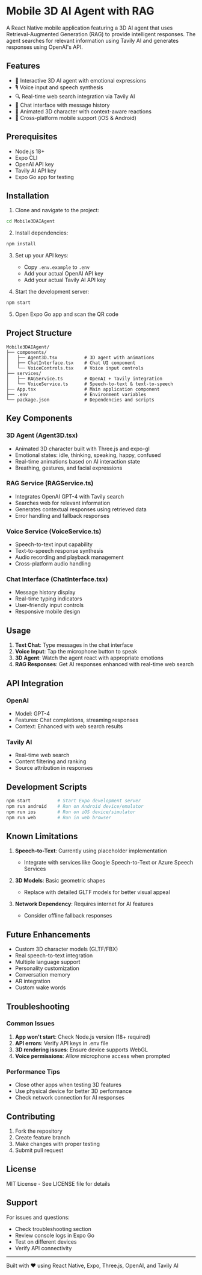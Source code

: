 # Mobile 3D AI Agent with RAG

A React Native mobile application featuring a 3D AI agent that uses Retrieval-Augmented Generation (RAG) to provide intelligent responses. The agent searches for relevant information using Tavily AI and generates responses using OpenAI's API.

## Features

- 🤖 Interactive 3D AI agent with emotional expressions
- 🎙️ Voice input and speech synthesis
- 🔍 Real-time web search integration via Tavily AI
- 💬 Chat interface with message history
- 🎨 Animated 3D character with context-aware reactions
- 📱 Cross-platform mobile support (iOS & Android)

## Prerequisites

- Node.js 18+
- Expo CLI
- OpenAI API key
- Tavily AI API key
- Expo Go app for testing

## Installation

1. Clone and navigate to the project:
```bash
cd Mobile3DAIAgent
```

2. Install dependencies:
```bash
npm install
```

3. Set up your API keys:
   - Copy `.env.example` to `.env`
   - Add your actual OpenAI API key
   - Add your actual Tavily AI API key

4. Start the development server:
```bash
npm start
```

5. Open Expo Go app and scan the QR code

## Project Structure

```
Mobile3DAIAgent/
├── components/
│   ├── Agent3D.tsx          # 3D agent with animations
│   ├── ChatInterface.tsx    # Chat UI component
│   └── VoiceControls.tsx    # Voice input controls
├── services/
│   ├── RAGService.ts        # OpenAI + Tavily integration
│   └── VoiceService.ts      # Speech-to-text & text-to-speech
├── App.tsx                  # Main application component
├── .env                     # Environment variables
└── package.json             # Dependencies and scripts
```

## Key Components

### 3D Agent (Agent3D.tsx)
- Animated 3D character built with Three.js and expo-gl
- Emotional states: idle, thinking, speaking, happy, confused
- Real-time animations based on AI interaction state
- Breathing, gestures, and facial expressions

### RAG Service (RAGService.ts)
- Integrates OpenAI GPT-4 with Tavily search
- Searches web for relevant information
- Generates contextual responses using retrieved data
- Error handling and fallback responses

### Voice Service (VoiceService.ts)
- Speech-to-text input capability
- Text-to-speech response synthesis
- Audio recording and playback management
- Cross-platform audio handling

### Chat Interface (ChatInterface.tsx)
- Message history display
- Real-time typing indicators
- User-friendly input controls
- Responsive mobile design

## Usage

1. **Text Chat**: Type messages in the chat interface
2. **Voice Input**: Tap the microphone button to speak
3. **3D Agent**: Watch the agent react with appropriate emotions
4. **RAG Responses**: Get AI responses enhanced with real-time web search

## API Integration

### OpenAI
- Model: GPT-4
- Features: Chat completions, streaming responses
- Context: Enhanced with web search results

### Tavily AI
- Real-time web search
- Content filtering and ranking
- Source attribution in responses

## Development Scripts

```bash
npm start          # Start Expo development server
npm run android    # Run on Android device/emulator
npm run ios        # Run on iOS device/simulator
npm run web        # Run in web browser
```

## Known Limitations

1. **Speech-to-Text**: Currently using placeholder implementation
   - Integrate with services like Google Speech-to-Text or Azure Speech Services

2. **3D Models**: Basic geometric shapes
   - Replace with detailed GLTF models for better visual appeal

3. **Network Dependency**: Requires internet for AI features
   - Consider offline fallback responses

## Future Enhancements

- Custom 3D character models (GLTF/FBX)
- Real speech-to-text integration
- Multiple language support
- Personality customization
- Conversation memory
- AR integration
- Custom wake words

## Troubleshooting

### Common Issues

1. **App won't start**: Check Node.js version (18+ required)
2. **API errors**: Verify API keys in .env file
3. **3D rendering issues**: Ensure device supports WebGL
4. **Voice permissions**: Allow microphone access when prompted

### Performance Tips

- Close other apps when testing 3D features
- Use physical device for better 3D performance
- Check network connection for AI responses

## Contributing

1. Fork the repository
2. Create feature branch
3. Make changes with proper testing
4. Submit pull request

## License

MIT License - See LICENSE file for details

## Support

For issues and questions:
- Check troubleshooting section
- Review console logs in Expo Go
- Test on different devices
- Verify API connectivity

---

Built with ❤️ using React Native, Expo, Three.js, OpenAI, and Tavily AI